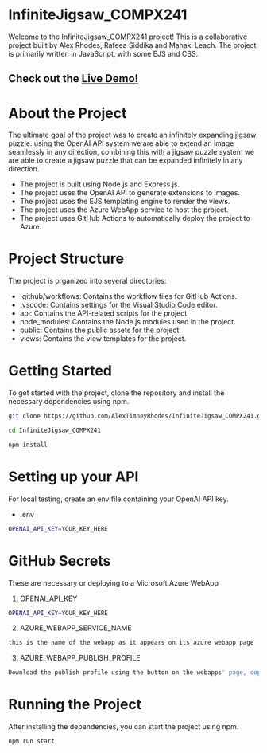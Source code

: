 # InfiniteJigsaw_COMPX241
Welcome to the InfiniteJigsaw_COMPX241 project! This is a collaborative project built by Alex Rhodes, Rafeea Siddika and Mahaki Leach. The project is primarily written in JavaScript, with some EJS and CSS. 

## Check out the [Live Demo!](https://engen241infinitejigsaw.azurewebsites.net)

# About the Project
The ultimate goal of the project was to create an infinitely expanding jigsaw puzzle. using the OpenAI API system we are able to extend an image seamlessly in any direction, combining this with a jigsaw puzzle system we are able to create a jigsaw puzzle that can be expanded infinitely in any direction.
* The project is built using Node.js and Express.js.
* The project uses the OpenAI API to generate extensions to images.
* The project uses the EJS templating engine to render the views.
* The project uses the Azure WebApp service to host the project.
* The project uses GitHub Actions to automatically deploy the project to Azure.


# Project Structure
The project is organized into several directories:

* .github/workflows: Contains the workflow files for GitHub Actions.
* .vscode: Contains settings for the Visual Studio Code editor.
* api: Contains the API-related scripts for the project.
* node_modules: Contains the Node.js modules used in the project.
* public: Contains the public assets for the project.
* views: Contains the view templates for the project.

# Getting Started
To get started with the project, clone the repository and install the necessary dependencies using npm.

  ```sh
git clone https://github.com/AlexTimneyRhodes/InfiniteJigsaw_COMPX241.git
```
  ```sh
cd InfiniteJigsaw_COMPX241
```
  ```sh
npm install
```

# Setting up your API
For local testing, create an env file containing your OpenAI API key. 
* .env
```sh
OPENAI_API_KEY=YOUR_KEY_HERE
```

# GitHub Secrets
These are necessary or deploying to a Microsoft Azure WebApp
1. OPENAI_API_KEY
```sh
OPENAI_API_KEY=YOUR_KEY_HERE
```
2. AZURE_WEBAPP_SERVICE_NAME
```sh
this is the name of the webapp as it appears on its azure webapp page
```
3. AZURE_WEBAPP_PUBLISH_PROFILE
```sh
Download the publish profile using the button on the webapps' page, copy paste its contents here
```

# Running the Project
After installing the dependencies, you can start the project using npm.

```sh
npm run start
```
